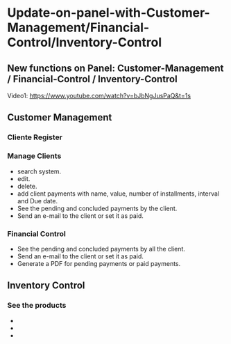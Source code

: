 # Update-on-panel-with-Customer-Management/Financial-Control/Inventory-Control
## New functions on Panel: Customer-Management / Financial-Control / Inventory-Control

Video1: https://www.youtube.com/watch?v=bJbNgJusPaQ&t=1s

## Customer Management

### Cliente Register
### Manage Clients
- search system.
- edit.
- delete.
- add client payments with name, value, number of installments, interval and Due date.
- See the pending and concluded payments by the client.
- Send an e-mail to the client or set it as paid.
### Financial Control
- See the pending and concluded payments by all the client.
- Send an e-mail to the client or set it as paid.
- Generate a PDF for pending payments or paid payments.

## Inventory Control

### See the products
- 
-
-
